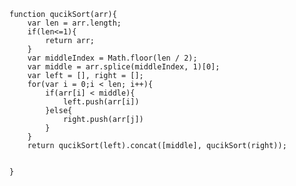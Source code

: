 <code>
function qucikSort(arr){
    var len = arr.length;
    if(len<=1){
        return arr;
    }
    var middleIndex = Math.floor(len / 2);
    var middle = arr.splice(middleIndex, 1)[0];
    var left = [], right = [];
    for(var i = 0;i < len; i++){
        if(arr[i] < middle){
            left.push(arr[i])
        }else{
            right.push(arr[j])
        }
    }
    return qucikSort(left).concat([middle], qucikSort(right));

}
</code>